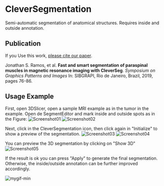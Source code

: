 # CleverSegmentation

Semi-automatic segmentation of anatomical structures. 
Requires inside and outside annotation.

## Publication

If you Use this work, [please cite our paper](https://conferences.computer.org/sibgrapi/2019/pdfs/SIBGRAPI2019-44CNA7QI0AIw6YsYtKI4QT/4ysunQSGr9cCuarebBKLLS/4nFzNP3928DZuOKZCWmPzr.pdf).

Jonathan S. Ramos, et al. **Fast and smart segmentation of paraspinal muscles in magnetic resonance imaging with CleverSeg**. *Symposium on Graphics Patterns and Images* In: SIBGRAPI, Rio de Janeiro, Brazil, 2019, pages 76-86.

## Usage Example

First, open 3DSlicer, open a sample MRI example as in the tumor in the example.
Open de SegmentEditor and mark inside and outside spots as in the Figure:
![Screenshot01](https://user-images.githubusercontent.com/3834596/66678882-3fde2d80-ec43-11e9-92bc-00fcb3cee9eb.png)
![Screenshot02](https://user-images.githubusercontent.com/3834596/66678961-7156f900-ec43-11e9-9e15-1b3a4dfcf192.png)

Next, click in the CleverSegmentation icon, then click again in "Initialize" to show a preview of the segmentation.
![Screenshot03](https://user-images.githubusercontent.com/3834596/66679085-bb3fdf00-ec43-11e9-923a-76db7b463876.png)
![Screenshot04](https://user-images.githubusercontent.com/3834596/66679138-d7dc1700-ec43-11e9-8c36-51976a1121d3.png)

You can preview the 3D segmentation by clicking on "Show 3D"
![Screenshot05](https://user-images.githubusercontent.com/3834596/66679174-f215f500-ec43-11e9-84f1-85f8b5c4d568.png)

If the result is ok you can press "Apply" to generate the final segmentation.
Otherwise, the inside/outside annotation can be further improved accordingly.


![mygif-min](https://user-images.githubusercontent.com/3834596/67093476-2891c980-f188-11e9-8a72-b18e1efc4f70.gif)


